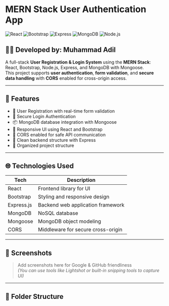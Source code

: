 # MERN Stack User Authentication App

![React](https://img.shields.io/badge/Frontend-React-blue?style=flat-square&logo=react)
![Bootstrap](https://img.shields.io/badge/UI-Bootstrap-purple?style=flat-square&logo=bootstrap)
![Express](https://img.shields.io/badge/Backend-Express.js-black?style=flat-square&logo=express)
![MongoDB](https://img.shields.io/badge/Database-MongoDB-green?style=flat-square&logo=mongodb)
![Node.js](https://img.shields.io/badge/Runtime-Node.js-green?style=flat-square&logo=node.js)

## 👨‍💻 Developed by: Muhammad Adil

A full-stack **User Registration & Login System** using the **MERN Stack**: React, Bootstrap, Node.js, Express, and MongoDB with Mongoose.  
This project supports **user authentication**, **form validation**, and **secure data handling** with **CORS** enabled for cross-origin access.

---

## 🚀 Features

- 🔐 User Registration with real-time form validation
- 🔑 Secure Login Authentication
- 📦 MongoDB database integration with Mongoose
- 🎨 Responsive UI using React and Bootstrap
- 🔄 CORS enabled for safe API communication
- 🧠 Clean backend structure with Express
- 📁 Organized project structure

---

## 🌐 Technologies Used

| Tech        | Description                          |
|-------------|--------------------------------------|
| React       | Frontend library for UI              |
| Bootstrap   | Styling and responsive design        |
| Express.js  | Backend web application framework    |
| MongoDB     | NoSQL database                       |
| Mongoose    | MongoDB object modeling              |
| CORS        | Middleware for secure cross-origin   |

---

## 📸 Screenshots

> Add screenshots here for Google & GitHub friendliness  
*(You can use tools like Lightshot or built-in snipping tools to capture UI)*

---

## 📁 Folder Structure

